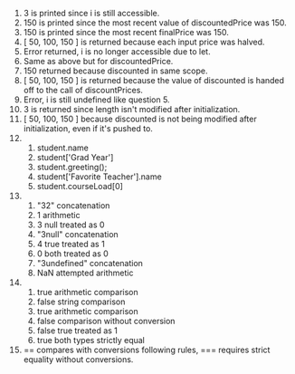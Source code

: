 1. 3 is printed since i is still accessible.
2. 150 is printed since the most recent value of discountedPrice was 150.
3. 150 is printed since the most recent finalPrice was 150.
4. [ 50, 100, 150 ] is returned because each input price was halved.
5. Error returned, i is no longer accessible due to let.
6. Same as above but for discountedPrice.
7. 150 returned because discounted in same scope.
8. [ 50, 100, 150 ] is returned because the value of discounted is handed off to the call of discountPrices.
9. Error, i is still undefined like question 5.
10. 3 is returned since length isn't modified after initialization.
11. [ 50, 100, 150 ] because discounted is not being modified after initialization, even if it's pushed to.
12. 
    1.  student.name
    2.  student['Grad Year']
    3.  student.greeting();
    4.  student['Favorite Teacher'].name
    5.  student.courseLoad[0]
13. 
    1.  "32"            concatenation
    2.  1               arithmetic
    3.  3               null treated as 0
    4.  "3null"         concatenation
    5.  4               true treated as 1
    6.  0               both treated as 0
    7.  "3undefined"    concatenation
    8.  NaN             attempted arithmetic
14. 
    1.  true            arithmetic comparison
    2.  false           string comparison
    3.  true            arithmetic comparison
    4.  false           comparison without conversion
    5.  false           true treated as 1
    6.  true            both types strictly equal
15. == compares with conversions following rules, === requires strict equality without conversions. 